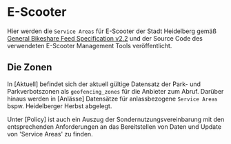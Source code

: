 # E-Scooter
Hier werden die `Service Areas` für E-Scooter der Stadt Heidelberg gemäß [General Bikeshare Feed Specification v2.2](https://github.com/NABSA/gbfs/blob/v2.2/gbfs.md) und der Source Code des verwendeten E-Scooter Management Tools veröffentlicht.

## Die Zonen
  In [Aktuell] befindet sich der aktuell gültige Datensatz der Park- und Parkverbotszonen als `geofencing_zones` für die Anbieter zum Abruf. Darüber hinaus werden in [Anlässe] Datensätze für anlassbezogene `Service Areas` bspw. Heidelberger Herbst abgelegt.

Unter [Policy] ist auch ein Auszug der Sondernutzungsvereinbarung mit den entsprechenden Anforderungen an das Bereitstellen von Daten und Update von 'Service Areas' zu finden.
